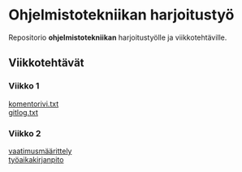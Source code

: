 # Ohjelmistotekniikan harjoitustyö
Repositorio **ohjelmistotekniikan** harjoitustyölle ja
viikkotehtäville.

## **Viikkotehtävät**
### Viikko 1
[komentorivi.txt](laskarit/viikko1/komentorivi.txt)\
[gitlog.txt](laskarit/viikko1/gitlog.txt)

### Viikko 2
[vaatimusmäärittely](laskarit/viikko2/vaatimusmaarittely.md)\
[työaikakirjanpito](laskarit/viikko1/tuntikirjanpito.md)

